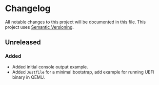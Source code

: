 # Changelog

All notable changes to this project will be documented in this file.
This project uses [Semantic Versioning](https://semver.org/spec/v2.0.0.html).

## Unreleased

[Unreleased]: https://github.com/sunsided/uefi-experiments/compare/277456229a7d7ab07a82e250b514cb2683432a0c..HEAD
<!-- [0.1.0]: https://github.com/sunsided/uefi-experiments/releases/tag/v0.1.0 -->

### Added

- Added initial console output example.
- Added `Justfile` for a minimal bootstrap, add example for running UEFI binary in QEMU.
